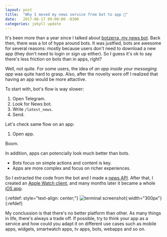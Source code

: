 ```yaml
---
layout: post
title:  "Why I moved my news service from bot to app 📱"
date:   2017-06-17 09:00:00 -0300
categories: jekyll update
---
```


It's been more than a year since I talked about [botzerra, my news bot]({{site.url}}/jekyll/update/2016/04/26/telegram-bot.html).
Back then, there was a lot of hype around bots. It was justfied, bots are awesome for several reasons: mostly because users don't need to download a new app (they don't need to login or sign up either). So I guess it's ok to say there's less friction on bots than in apps, right?

Well, not quite. For some users, the idea of _an app inside your messaging app_ was quite hard to grasp.
Also, after the novelty wore off I realized that having an app would be more attactive.

To start with, bot's flow is way slower:
1. Open Telegram.
2. Look for News bot.
3. Write `/latest_news`.
4. Send.

Let's check same flow on an app:
1. Open app.

Boom.

In addition, apps can potencially look much better than bots.
- Bots focus on simple actions and content is key.
- Apps are more complex and focus on richer experiences.

So I extracted the code from the bot and I made a [news API](https://github.com/Canillitapp/headlines-api).
After that, I created an [Apple Watch client](https://twitter.com/betzerra/status/768816272192733184), and many months later it became a whole [iOS app](https://itunes.apple.com/us/app/canillitapp/id1148447560?ls=1&mt=8).

{:refdef: style="text-align: center;"}
![terminal screenshot]({{site.url}}/assets/canillitapp_screenshot.png){:width="300px"}
{:refdef}

My conclussion is that there's no better platform than other. As many things in life, there's always a trade off. If possible, try to think your app as a service and how could you adapt it on different use cases such as mobile apps, widgets, smartwatch apps, tv apps, bots, webapps and so on.

